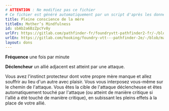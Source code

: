 ```yaml
---
# ATTENTION : Ne modifiez pas ce fichier
# Ce fichier est généré automatiquement par un script d'après les données du module Foundry VTT officiel et de sa traduction
title: Pleine conscience de la mère
titleEn: Mother’s Mindfulness
id: sbAb2a6BzZpcYv8y
urlFr: https://gitlab.com/pathfinder-fr/foundryvtt-pathfinder2-fr/-/blob/master/data/feats/sbAb2a6BzZpcYv8y.htm
urlEn: https://gitlab.com/hooking/foundry-vtt---pathfinder-2e/-/blob/master/packs/data/feats.db/mother's-mindfulness.json
layout: dons
---
```

**Fréquence** une fois par minute

**Déclencheur** un allié adjacent est atteint par une attaque.

Vous avez l'instinct protecteur dont votre propre mère manque et allez souffrir au lieu d'un autre avec plaisir. Vous vous interposez vous-même sur le chemin de l'attaque. Vous êtes la cible de l'attaque déclencheuse et êtes automatiquement touché par l'attaque (ou atteint de manière critique si l'allié a été touché de manière critique), en subissant les pleins effets à la place de votre allié.
